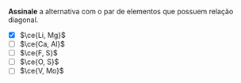 **Assinale** a alternativa com o par de elementos que possuem relação diagonal.

- [x] $\ce{Li, Mg}$
- [ ] $\ce{Ca, Al}$
- [ ] $\ce{F, S}$
- [ ] $\ce{O, S}$
- [ ] $\ce{V, Mo}$

